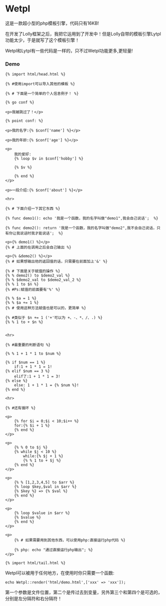# Wetpl

这是一款超小型的php模板引擎，代码只有16KB!

在开发了Lolly框架之后，我把它运用到了开发中！但是Lolly自带的模板引擎Lytpl功能太少，于是就写了这个模板引擎！

Wetpl和Lytpl有一些代码是一样的，只不过Wetpl功能更多,更轻量!

### Demo

    {% import html/head.html %}
    
    {% #使用import可以导入其他的模板 %}
    
    {% # 下面是一个简单的个人信息例子！ %}
    
    {% go conf %}
    
    <p>我被跳过了！</p>
    
    {% point conf: %}
    
    <p>我的名字:{% $conf['name'] %}</p>
    
    <p>我的年龄:{% $conf['age'] %}</p>
    
    <p>
        我的爱好:
        {% loop $v in $conf['hobby'] %}
    
        {% $v %}
    
        {% end %}
    </p>
    
    <p>一段介绍:{% $conf['about'] %}</p>
    
    <hr>
    
    {% # 下面介绍一下其它东西 %}
    
    {% func demo1(): echo '我是一个函数，我的名字叫做"demo1",我会自己说话';  %}
    
    {% func demo2(): return '我是一个函数，我的名字叫做"demo2",我不会自己说话，只有你让我说话时我才能说话';  %}
    
    <p>{% demo1() %}</p>
    {% # 上面的在调用之后会自己输出 %}
    
    <p>{% &demo2() %}</p>
    {% # 如果想输出他的返回值的话，只需要在前面加上'&' %}
    
    {% # 下面是关于赋值的操作 %}
    {% % demo2() to $demo2_val %}
    {% % $demo2_val to $demo2_val_2 %}
    {% % 1 to $n %}
    {% #Ps:赋值的前面要有'%' %}
    
    {% % $a = 1 %}
    {% % $a += 1 %}
    {% # 使用这种方法赋值也是可以的，更简单 %}
    
    {% #类似于 $n += 1 ('+'可以为 +、-、*、/、.) %}
    {% % 1 to + $n %}
    
    
    <hr>
    
    {% #最重要的判断语句 %}
    
    {% % 1 + 1 * 1 to $num %}
    
    {% if $num == 1 %}
        if:1 + 1 * 1 = 1!
    {% elif $num == 3 %}
        elif了:1 + 1 * 1 = 3!
    {% else %}
        else: 1 + 1 * 1 = {% $num %}!
    {% end %}
    
    <hr>
    
    {% #还有循环 %}
    
    <p>
        {% for $i = 0;$i < 10;$i++ %}
        for:{% $i + 1 %}
        {% end %}
    </p>
    
    <p>
        {% % 0 to $j %}
        {% while $j < 10 %}
            while:{% $j + 1 %}
            {% % 1 to + $j %}
        {% end %}
    </p>
    
    <p>
        {% % [1,2,3,4,5] to $arr %}
        {% loop $key,$val in $arr %}
        {% $key %} => {% $val %}
        {% end %}
    </p>
    
    <p>
        {% loop $value in $arr %}
        {% $value %}
        {% end %}
    </p>
    
    <p>
        {% # 如果需要用到其他东西，可以使用php:直接运行php代码 %}
    
        {% php: echo "通过直接运行php输出"; %}
    </p>
    
    {% import html/tail.html %}

Wetpl可以被用于任何地方，在使用时你只需要一个函数:
    
    echo Wetpl::render('html/demo.html',['xxx' => 'xxx']);
    
第一个参数是文件位置，第二个是传过去到变量，另外第三个和第四个是可选的，分别是左分隔符和右分隔符！